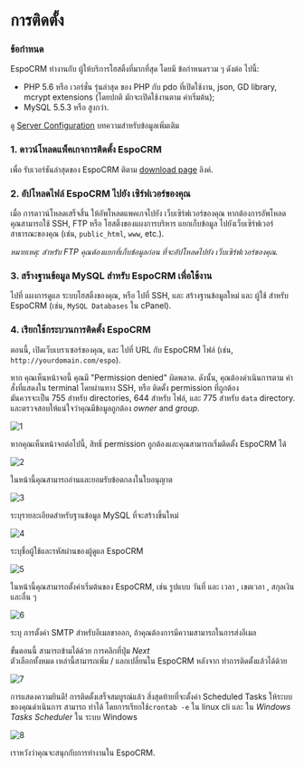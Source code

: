 # การติดตั้ง

### ข้อกำหนด
EspoCRM ทำงานกับ ผู้ให้บริการโฮสติ้งที่มากที่สุด โดยมี ข้อกำหนดรวม ๆ ดังต่อ ไปนี้:

* PHP 5.6 หรือ เวอร์ชั่น รุ่นล่าสุด ของ PHP กับ pdo ที่เปิดใช้งาน, json, GD library, mcrypt extensions (โดยปกติ มักจะเปิดใช้งานตาม ค่าเริ่มต้น);
* MySQL 5.5.3 หรือ สูงกว่า.

ดู [Server Configuration](server-configuration.md) บทความสำหรับข้อมูลเพิ่มเติม

### 1. ดาวน์โหลดแพ็คเกจการติดตั้ง EspoCRM
เพื่อ รับเวอร์ชันล่าสุดของ EspoCRM ติตาม [download page](http://www.espocrm.com/download/) ลิงค์.

### 2. อัปโหลดไฟล์ EspoCRM ไปยัง เซิร์ฟเวอร์ของคุณ

เมื่อ การดาวน์โหลดเสร็จสิ้น ให้อัพโหลดแพคเกจไปยัง เว็บเซิร์ฟเวอร์ของคุณ 
หากต้องการอัพโหลด คุณสามารถใช้ SSH, FTP หรือ โฮสติ้งของแผงการบริหาร
แยกเก็บข้อมูล ไปยังเว็บเซิร์ฟเวอร์ สาธารณะของคุณ (เช่น, `public_html`, `www`, etc.).

_หมายเหตุ: สำหรับ FTP คุณต้องแยกที่เก็บข้อมูลก่อน ที่จะอัปโหลดไปยัง เว็บเซิร์ฟเวอร์ของคุณ._

### 3. สร้างฐานข้อมูล MySQL สำหรับ EspoCRM เพื่อใช้งาน

ไปที่ แผงการดูแล ระบบโฮสติ้งของคุณ, หรือ ไปที่ SSH, และ สร้างฐานข้อมูลใหม่ และ ผู้ใช้ สำหรับ EspoCRM (เช่น, `MySQL Databases` ใน cPanel).

### 4. เรียกใช้กระบวนการติดตั้ง EspoCRM

ตอนนี้, เปิดเว็บเบราเซอร์ของคุณ, และ ไปที่ URL กับ EspoCRM ไฟล์ (เช่น, `http://yourdomain.com/espo`).

หาก คุณเห็นหน้าจอนี้ คุณมี "Permission denied" ผิดพลาด. 
ดังนั้น, คุณต้องดำเนินการตาม คำสั่งที่แสดงใน terminal โดยผ่านทาง SSH, หรือ ติดตั้ง permission ที่ถูกต้อง  
มันควรจะเป็น 755 สำหรับ directories, 644 สำหรับ ไฟล์, และ 775 สำหรับ `data` directory. 
และตรวจสอบให้แน่ใจว่าคุณมีข้อมูลถูกต้อง _owner_ and _group_.

![1](../_static/images/administration/installation/1.png)

หากคุณเห็นหน้าจอต่อไปนี้, สิทธิ์ permission ถูกต้องและคุณสามารถเริ่มติดตั้ง EspoCRM ได้

![2](../_static/images/administration/installation/2.png)

ในหน้านี้คุณสามารถอ่านและยอมรับข้อตกลงในใบอนุญาต

![3](../_static/images/administration/installation/3.png)

ระบุรายละเอียดสำหรับฐานข้อมูล MySQL ที่จะสร้างขึ้นใหม่

![4](../_static/images/administration/installation/4.png)

ระบุชื่อผู้ใช้และรหัสผ่านของผู้ดูแล EspoCRM

![5](../_static/images/administration/installation/5.png)

ในหน้านี้คุณสามารถตั้งค่าเริ่มต้นของ EspoCRM, เช่น รูปแบบ วันที่ และ เวลา , เขตเวลา , สกุลเงิน และอื่น ๆ 

![6](../_static/images/administration/installation/6.png)

ระบุ การตั้งค่า SMTP สำหรับอีเมลขาออก, ถ้าคุณต้องการมีความสามารถในการส่งอีเมล

ขั้นตอนนี้ สามารถข้ามได้ด้วย การคลิกที่ปุ่ม _Next_  
ตัวเลือกทั้งหมด เหล่านี้สามารถเพิ่ม / แลกเปลี่ยนใน EspoCRM หลังจาก ทำการติดตั้งแล้วได้ด้วย

![7](../_static/images/administration/installation/7.png)

การแสดงความยินดี! การติดตั้งเสร็จสมบูรณ์แล้ว
สิ่งสุดท้ายที่จะตั้งค่า Scheduled Tasks ให้ระบบ ของคุณดำเนินการ สามารถ ทำได้ โดยการเรียกใช้`crontab -e` ใน linux cli และ ใน _Windows Tasks Scheduler_ ใน ระบบ Windows 

![8](../_static/images/administration/installation/8.png)

เราหวังว่าคุณจะสนุกกับการทำงานใน EspoCRM.







